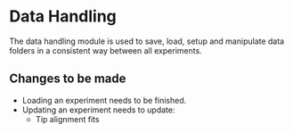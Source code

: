# Data Handling #

 The data handling module is used to save, load, setup and manipulate data folders in a consistent way between all experiments.

## Changes to be made ##
- Loading an experiment needs to be finished.
- Updating an experiment needs to update:
	- Tip alignment fits

